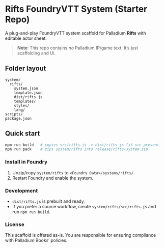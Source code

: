 # Rifts FoundryVTT System (Starter Repo)

A plug-and-play FoundryVTT system scaffold for Palladium **Rifts** with editable actor sheet.

> **Note**: This repo contains *no* Palladium IP/game text. It’s just scaffolding and UI.

## Folder layout
```
system/
  rifts/
    system.json
    template.json
    dist/rifts.js
    templates/
    styles/
    lang/
scripts/
package.json
```

## Quick start
```bash
npm run build   # copies src/rifts.js -> dist/rifts.js (if src present)
npm run pack    # zips system/rifts into release/rifts-system.zip
```

### Install in Foundry
1. Unzip/copy `system/rifts` to `<Foundry Data>/systems/rifts/`.
2. Restart Foundry and enable the system.

### Development
- `dist/rifts.js` is prebuilt and ready.
- If you prefer a source workflow, create `system/rifts/src/rifts.js` and run `npm run build`.

### License
This scaffold is offered as-is. You are responsible for ensuring compliance with Palladium Books’ policies.
